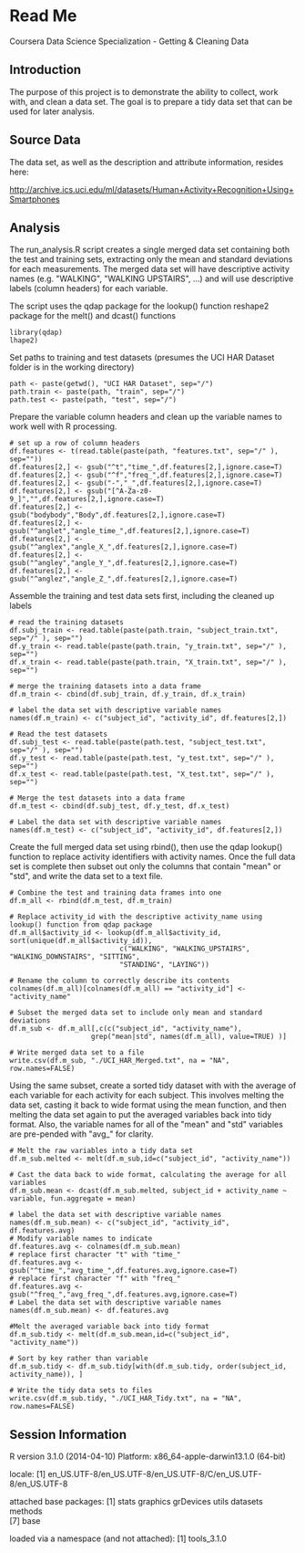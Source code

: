 Read Me
===========================================
Coursera Data Science Specialization - Getting & Cleaning Data


Introduction
------------

The purpose of this project is to demonstrate the ability to collect, work with, and clean a data set. The goal is to prepare a tidy data set that can be used for later analysis. 

Source Data
-----------

The data set, as well as the description and attribute information, resides here:

http://archive.ics.uci.edu/ml/datasets/Human+Activity+Recognition+Using+Smartphones

Analysis
--------

The run_analysis.R script creates a single merged data set containing both the test and training sets, extracting only the mean and standard deviations for each measurements.  The merged data set will have descriptive activity names (e.g. "WALKING", "WALKING UPSTAIRS", ...) and will use descriptive labels (column headers) for each variable.

The script uses the qdap package for the lookup() function reshape2 package for the melt() and dcast() functions

```{r}
library(qdap)
lhape2)
```

Set paths to training and test datasets (presumes the UCI HAR Dataset folder is in the working directory)

```{r}
path <- paste(getwd(), "UCI HAR Dataset", sep="/")     
path.train <- paste(path, "train", sep="/")
path.test <- paste(path, "test", sep="/")
```

Prepare the variable column headers and clean up the variable names to work well with R processing.

```{r}
# set up a row of column headers
df.features <- t(read.table(paste(path, "features.txt", sep="/" ), sep=""))    
df.features[2,] <- gsub("^t","time_",df.features[2,],ignore.case=T)
df.features[2,] <- gsub("^f","freq_",df.features[2,],ignore.case=T)
df.features[2,] <- gsub("-","_",df.features[2,],ignore.case=T)
df.features[2,] <- gsub("[^A-Za-z0-9_]","",df.features[2,],ignore.case=T)
df.features[2,] <- gsub("bodybody","Body",df.features[2,],ignore.case=T)
df.features[2,] <- gsub("^anglet","angle_time_",df.features[2,],ignore.case=T)
df.features[2,] <- gsub("^anglex","angle_X_",df.features[2,],ignore.case=T)
df.features[2,] <- gsub("^angley","angle_Y_",df.features[2,],ignore.case=T)
df.features[2,] <- gsub("^anglez","angle_Z_",df.features[2,],ignore.case=T)
```
    
Assemble the training and test data sets first, including the cleaned up labels

```{r}
# read the training datasets
df.subj_train <- read.table(paste(path.train, "subject_train.txt", sep="/" ), sep="")
df.y_train <- read.table(paste(path.train, "y_train.txt", sep="/" ), sep="")
df.x_train <- read.table(paste(path.train, "X_train.txt", sep="/" ), sep="")

# merge the training datasets into a data frame 
df.m_train <- cbind(df.subj_train, df.y_train, df.x_train)
    
# label the data set with descriptive variable names
names(df.m_train) <- c("subject_id", "activity_id", df.features[2,])
    
# Read the test datasets
df.subj_test <- read.table(paste(path.test, "subject_test.txt", sep="/" ), sep="")
df.y_test <- read.table(paste(path.test, "y_test.txt", sep="/" ), sep="")
df.x_test <- read.table(paste(path.test, "X_test.txt", sep="/" ), sep="")
    
# Merge the test datasets into a data frame 
df.m_test <- cbind(df.subj_test, df.y_test, df.x_test)
    
# Label the data set with descriptive variable names
names(df.m_test) <- c("subject_id", "activity_id", df.features[2,])
```

Create the full merged data set using rbind(), then use the qdap lookup() function to replace activity identifiers with activity names.  Once the full data set is complete then subset out only the columns that contain "mean" or "std", and write the data set to a text file.

```{r}    
# Combine the test and training data frames into one
df.m_all <- rbind(df.m_test, df.m_train)
    
# Replace activity_id with the descriptive activity_name using lookup() function from qdap package
df.m_all$activity_id <- lookup(df.m_all$activity_id, sort(unique(df.m_all$activity_id)),
                           c("WALKING", "WALKING_UPSTAIRS", "WALKING_DOWNSTAIRS", "SITTING", 
                           "STANDING", "LAYING"))

# Rename the column to correctly describe its contents
colnames(df.m_all)[colnames(df.m_all) == "activity_id"] <- "activity_name"
     
# Subset the merged data set to include only mean and standard deviations
df.m_sub <- df.m_all[,c(c("subject_id", "activity_name"),
                    grep("mean|std", names(df.m_all), value=TRUE) )]    
    
# Write merged data set to a file
write.csv(df.m_sub, "./UCI_HAR_Merged.txt", na = "NA", row.names=FALSE)
```

Using the same subset, create a sorted tidy dataset with with the average of each variable for each activity for each subject.  This involves melting the data set, casting it back to wide format using the mean function, and then melting the data set again to put the averaged variables back into tidy format.  Also, the variable names for all of the "mean" and "std" variables are pre-pended with "avg_" for clarity.

```{r}
# Melt the raw variables into a tidy data set
df.m_sub.melted <- melt(df.m_sub,id=c("subject_id", "activity_name"))
    
# Cast the data back to wide format, calculating the average for all variables
df.m_sub.mean <- dcast(df.m_sub.melted, subject_id + activity_name ~ variable, fun.aggregate = mean)

# label the data set with descriptive variable names
names(df.m_sub.mean) <- c("subject_id", "activity_id", df.features.avg)
# Modify variable names to indicate 
df.features.avg <- colnames(df.m_sub.mean)
# replace first character "t" with "time_"
df.features.avg <- gsub("^time_","avg_time_",df.features.avg,ignore.case=T)
# replace first character "f" with "freq_"
df.features.avg <- gsub("^freq_","avg_freq_",df.features.avg,ignore.case=T)
# Label the data set with descriptive variable names
names(df.m_sub.mean) <- df.features.avg

#Melt the averaged variable back into tidy format
df.m_sub.tidy <- melt(df.m_sub.mean,id=c("subject_id", "activity_name"))

# Sort by key rather than variable  
df.m_sub.tidy <- df.m_sub.tidy[with(df.m_sub.tidy, order(subject_id, activity_name)), ]
    
# Write the tidy data sets to files
write.csv(df.m_sub.tidy, "./UCI_HAR_Tidy.txt", na = "NA", row.names=FALSE)
```

Session Information
-------------------
R version 3.1.0 (2014-04-10)
Platform: x86_64-apple-darwin13.1.0 (64-bit)

locale:
[1] en_US.UTF-8/en_US.UTF-8/en_US.UTF-8/C/en_US.UTF-8/en_US.UTF-8

attached base packages:
[1] stats     graphics  grDevices utils     datasets  methods  
[7] base     

loaded via a namespace (and not attached):
[1] tools_3.1.0
